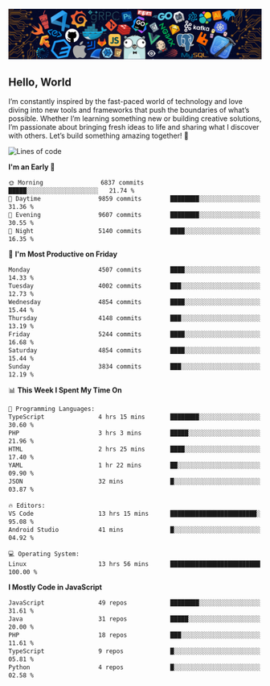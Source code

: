 ![](https://github.com/0x3EF8/0x3EF8/raw/main/images/header_.png)

## Hello, World
I’m constantly inspired by the fast-paced world of technology and love diving into new tools and frameworks that push the boundaries of what’s possible. Whether I’m learning something new or building creative solutions, I’m passionate about bringing fresh ideas to life and sharing what I discover with others. Let’s build something amazing together! 🚀

<!--START_SECTION:mrepol742-->
![Lines of code](https://img.shields.io/badge/From%20Hello%20World%20I%27ve%20Written-22.8%20million%20lines%20of%20code-blue)

**I'm an Early 🐤** 

```text
🌞 Morning                6837 commits        █████░░░░░░░░░░░░░░░░░░░░   21.74 % 
🌆 Daytime                9859 commits        ████████░░░░░░░░░░░░░░░░░   31.36 % 
🌃 Evening                9607 commits        ████████░░░░░░░░░░░░░░░░░   30.55 % 
🌙 Night                  5140 commits        ████░░░░░░░░░░░░░░░░░░░░░   16.35 % 
```
📅 **I'm Most Productive on Friday** 

```text
Monday                   4507 commits        ████░░░░░░░░░░░░░░░░░░░░░   14.33 % 
Tuesday                  4002 commits        ███░░░░░░░░░░░░░░░░░░░░░░   12.73 % 
Wednesday                4854 commits        ████░░░░░░░░░░░░░░░░░░░░░   15.44 % 
Thursday                 4148 commits        ███░░░░░░░░░░░░░░░░░░░░░░   13.19 % 
Friday                   5244 commits        ████░░░░░░░░░░░░░░░░░░░░░   16.68 % 
Saturday                 4854 commits        ████░░░░░░░░░░░░░░░░░░░░░   15.44 % 
Sunday                   3834 commits        ███░░░░░░░░░░░░░░░░░░░░░░   12.19 % 
```


📊 **This Week I Spent My Time On** 

```text
💬 Programming Languages: 
TypeScript               4 hrs 15 mins       ████████░░░░░░░░░░░░░░░░░   30.60 % 
PHP                      3 hrs 3 mins        █████░░░░░░░░░░░░░░░░░░░░   21.96 % 
HTML                     2 hrs 25 mins       ████░░░░░░░░░░░░░░░░░░░░░   17.40 % 
YAML                     1 hr 22 mins        ██░░░░░░░░░░░░░░░░░░░░░░░   09.90 % 
JSON                     32 mins             █░░░░░░░░░░░░░░░░░░░░░░░░   03.87 % 

🔥 Editors: 
VS Code                  13 hrs 15 mins      ████████████████████████░   95.08 % 
Android Studio           41 mins             █░░░░░░░░░░░░░░░░░░░░░░░░   04.92 % 

💻 Operating System: 
Linux                    13 hrs 56 mins      █████████████████████████   100.00 % 
```

**I Mostly Code in JavaScript** 

```text
JavaScript               49 repos            ████████░░░░░░░░░░░░░░░░░   31.61 % 
Java                     31 repos            █████░░░░░░░░░░░░░░░░░░░░   20.00 % 
PHP                      18 repos            ███░░░░░░░░░░░░░░░░░░░░░░   11.61 % 
TypeScript               9 repos             █░░░░░░░░░░░░░░░░░░░░░░░░   05.81 % 
Python                   4 repos             █░░░░░░░░░░░░░░░░░░░░░░░░   02.58 % 
```




<!--END_SECTION:mrepol742-->

